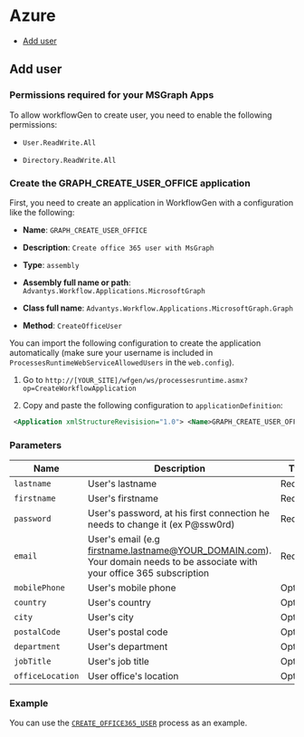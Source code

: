 # Azure

- [Add user](#add-user)

## Add user

### Permissions required for your MSGraph Apps

To allow workflowGen to create user, you need to enable the following permissions:

- `User.ReadWrite.All`

- `Directory.ReadWrite.All`

### Create the GRAPH_CREATE_USER_OFFICE application

First, you need to create an application in WorkflowGen with a configuration like the following:

- **Name**: `GRAPH_CREATE_USER_OFFICE`

- **Description**: `Create office 365 user with MsGraph`

- **Type**: `assembly`

- **Assembly full name or path**: `Advantys.Workflow.Applications.MicrosoftGraph`

- **Class full name**: `Advantys.Workflow.Applications.MicrosoftGraph.Graph`

- **Method**: `CreateOfficeUser`

You can import the following configuration to create the application automatically (make sure your username is included in `ProcessesRuntimeWebServiceAllowedUsers` in the `web.config`).

1. Go to `http://[YOUR_SITE]/wfgen/ws/processesruntime.asmx?op=CreateWorkflowApplication`

2. Copy and paste the following configuration to `applicationDefinition`:

```xml
 <Application xmlStructureRevisision="1.0"> <Name>GRAPH_CREATE_USER_OFFICE</Name> <Description>Create office 365 user with MsGraph</Description> <Type>ASSEMBLY</Type> <Method>CreateOfficeUser</Method> <Active>Y</Active> <Assembly>Advantys.Workflow.Applications.MicrosoftGraph</Assembly> <Class>Advantys.Workflow.Applications.MicrosoftGraph.Graph</Class> <Parameters> <Parameter> <Name>lastName</Name> <Description>lastName</Description> <DataType>TEXT</DataType> <Direction>IN</Direction> <Required>Y</Required> <Default>N</Default> </Parameter> <Parameter> <Name>firstName</Name> <Description>firstName</Description> <DataType>TEXT</DataType> <Direction>IN</Direction> <Required>Y</Required> <Default>N</Default> </Parameter> <Parameter> <Name>password</Name> <Description>password</Description> <DataType>TEXT</DataType> <Direction>IN</Direction> <Required>Y</Required> <Default>N</Default> </Parameter> <Parameter> <Name>email</Name> <Description>email</Description> <DataType>TEXT</DataType> <Direction>IN</Direction> <Required>Y</Required> <Default>N</Default> </Parameter> <Parameter> <Name>mobilePhone</Name> <Description>mobilePhone</Description> <DataType>TEXT</DataType> <Direction>IN</Direction> <Required>Y</Required> <Default>N</Default> </Parameter> <Parameter> <Name>country</Name> <Description>country</Description> <DataType>TEXT</DataType> <Direction>IN</Direction> <Required>Y</Required> <Default>N</Default> </Parameter> <Parameter> <Name>city</Name> <Description>city</Description> <DataType>TEXT</DataType> <Direction>IN</Direction> <Required>Y</Required> <Default>N</Default> </Parameter> <Parameter> <Name>department</Name> <Description>department</Description> <DataType>TEXT</DataType> <Direction>IN</Direction> <Required>Y</Required> <Default>N</Default> </Parameter> <Parameter> <Name>postalCode</Name> <Description>postalCode</Description> <DataType>TEXT</DataType> <Direction>IN</Direction> <Required>Y</Required> <Default>N</Default> </Parameter> <Parameter> <Name>jobTitle</Name> <Description>jobTitle</Description> <DataType>TEXT</DataType> <Direction>IN</Direction> <Required>Y</Required> <Default>N</Default> </Parameter> <Parameter> <Name>officeLocation</Name> <Description>officeLocation</Description> <DataType>TEXT</DataType> <Direction>IN</Direction> <Required>Y</Required> <Default>N</Default> </Parameter> <Parameter> <Name>RETURN_VALUE</Name> <Description>RETURN_VALUE</Description> <DataType>TEXT</DataType> <Direction>OUT</Direction> <Required>Y</Required> <Default>N</Default> </Parameter> </Parameters></Application>
```

### Parameters
| Name | Description | Type |
| --- | --- |---|
| `lastname` | User's lastname | Required |
| `firstname` | User's firstname | Required |
| `password` | User's password, at his first connection he needs to change it (ex P@ssw0rd) | Required |
| `email` | User's email (e.g firstname.lastname@YOUR_DOMAIN.com). Your domain needs to be associate with your office 365 subscription | Required |
| `mobilePhone` | User's mobile phone | Optional |	
| `country` | User's country | Optional |	
| `city` | User's city | Optional |	
| `postalCode` | User's postal code | Optional |	
| `department` | User's department | Optional |	
| `jobTitle` | User's job title | Optional |	
| `officeLocation` | User office's location | Optional |

### Example

You can use the [`CREATE_OFFICE365_USER`](https://github.com/advantys/workflowgen-microsoft-graph/blob/develop/processes/OneDrive/ARCHIVING_PROCESS_FILEv1.xml) process as an example.
